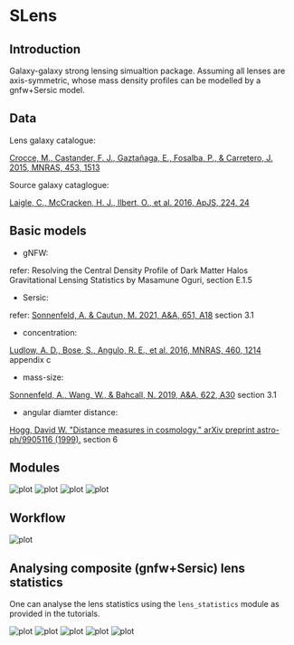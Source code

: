 # SLens
## Introduction

Galaxy-galaxy strong lensing simualtion package. Assuming all lenses are axis-symmetric, whose mass density profiles can be modelled by a gnfw+Sersic model.
## Data
Lens galaxy catalogue:

[Crocce, M., Castander, F. J., Gaztañaga, E., Fosalba, P., & Carretero, J. 2015,
MNRAS, 453, 1513](https://arxiv.org/abs/1312.2013)

Source galaxy cataglogue:

[Laigle, C., McCracken, H. J., Ilbert, O., et al. 2016, ApJS, 224, 24](https://arxiv.org/abs/1604.02350)

## Basic models

- gNFW:

refer: Resolving the Central Density Profile of Dark Matter Halos Gravitational Lensing Statistics by Masamune Oguri, section E.1.5
- Sersic:

refer: [Sonnenfeld, A. & Cautun, M. 2021, A&A, 651, A18](https://arxiv.org/abs/2102.08973)
section 3.1
- concentration:

[Ludlow, A. D., Bose, S., Angulo, R. E., et al. 2016, MNRAS, 460, 1214](https://arxiv.org/abs/1601.02624) appendix c
- mass-size:

[Sonnenfeld, A., Wang, W., & Bahcall, N. 2019, A&A, 622, A30](https://arxiv.org/abs/1811.04934) section 3.1
- angular diamter distance:

[Hogg, David W. "Distance measures in cosmology." arXiv preprint astro-ph/9905116 (1999).](https://arxiv.org/abs/astro-ph/9905116) section 6


## Modules

![plot](./docs/mod1.jpg)
![plot](./docs/mod2.jpg)
![plot](./docs/mod3.jpg)
![plot](./docs/mod4.jpg)

## Workflow

![plot](./docs/workflow.png)

## Analysing composite (gnfw+Sersic) lens statistics

One can analyse the lens statistics using the <code>lens_statistics</code> module as provided in the tutorials.

![plot](./plots/Sigma.png)
![plot](./plots/alpha.png)
![plot](./plots/beta.png)
![plot](./plots/gamma.png)
![plot](./plots/kappa.png)
